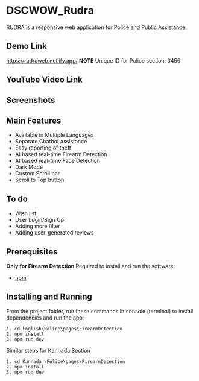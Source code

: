 # DSCWOW_Rudra
RUDRA is a responsive web application for Police and Public Assistance. 

## Demo Link
https://rudraweb.netlify.app/
**NOTE**
Unique ID for Police section: 3456

## YouTube Video Link

## Screenshots


## Main Features
- Available in Multiple Languages
- Separate Chatbot assistance
- Easy reporting of theft
- AI based real-time Firearm Detection
- AI based real-time Face Detection
- Dark Mode
- Custom Scroll bar
- Scroll to Top button

## To do
- Wish list
- User Login/Sign Up
- Adding more filter
- Adding user-generated reviews

## Prerequisites
**Only for Firearm Detection**
Required to install and run the software:

 * [npm](https://www.npmjs.com/get-npm)


## Installing and Running

From the project folder, run these commands in console (terminal) to install dependencies and run the app:
```
1. cd English\Police\pages\FirearmDetection
2. npm install
3. npm run dev
```
Similar steps for Kannada Section
```
1. cd Kannada \Police\pages\FirearmDetection
2. npm install
3. npm run dev
```
